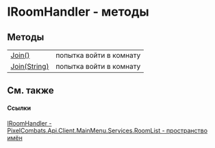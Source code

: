 # IRoomHandler - методы




## Методы
<table>
<tr>
<td><a href="9832b31c-0ca4-ecdf-0ca1-6cd9db12fb01">Join()</a></td>
<td>попытка войти в комнату</td></tr>
<tr>
<td><a href="099fd86e-3bb2-66d7-c06a-5a14c5d01bc5">Join(String)</a></td>
<td>попытка войти в комнату</td></tr>
</table>

## См. также


#### Ссылки
<a href="0ad6daa6-a233-4ab8-6e7f-28a884e19914">IRoomHandler - </a>  
<a href="ae7ef404-1be2-4da8-5f79-9ca48b77858c">PixelCombats.Api.Client.MainMenu.Services.RoomList - пространство имён</a>  
